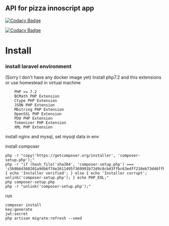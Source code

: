 ## API for pizza innoscript app

[![Codacy Badge](https://api.codacy.com/project/badge/Grade/49a2a2f5ca754826924e90e6e6fb0bdd)](https://www.codacy.com?utm_source=github.com&amp;utm_medium=referral&amp;utm_content=martiiian/innoscripta-pizza-api&amp;utm_campaign=Badge_Grade)

[![Codacy Badge](https://api.codacy.com/project/badge/Coverage/49a2a2f5ca754826924e90e6e6fb0bdd)](https://www.codacy.com?utm_source=github.com&utm_medium=referral&utm_content=martiiian/innoscripta-pizza-api&utm_campaign=Badge_Coverage)

# Install
### install laravel environment
(Sorry I don't have any docker image yet)
Install php7.2 and this extensions or use homestead in virtual machine
```
    PHP >= 7.2
    BCMath PHP Extension
    Ctype PHP Extension
    JSON PHP Extension
    Mbstring PHP Extension
    OpenSSL PHP Extension
    PDO PHP Extension
    Tokenizer PHP Extension
    XML PHP Extension
```

install nginx and mysql, set mysql data in env

install composer 
```
php -r "copy('https://getcomposer.org/installer', 'composer-setup.php');"
php -r "if (hash_file('sha384', 'composer-setup.php') === 'c5b9b6d368201a9db6f74e2611495f369991b72d9c8cbd3ffbc63edff210eb73d46ffbfce88669ad33695ef77dc76976') { echo 'Installer verified'; } else { echo 'Installer corrupt'; unlink('composer-setup.php'); } echo PHP_EOL;"
php composer-setup.php
php -r "unlink('composer-setup.php');"
```

run 
```
composer install
key:generate
jwt:secret
php artisan migrate:refresh --seed   
```

